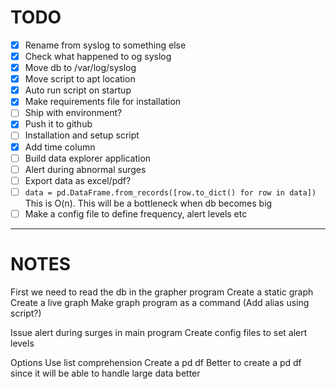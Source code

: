 # TODO

- [x] Rename from syslog to something else
- [x] Check what happened to og syslog
- [x] Move db to /var/log/syslog
- [x] Move script to apt location
- [x] Auto run script on startup
- [x] Make requirements file for installation
- [ ] Ship with environment?
- [x] Push it to github
- [ ] Installation and setup script
- [x] Add time column
- [ ] Build data explorer application
- [ ] Alert during abnormal surges
- [ ] Export data as excel/pdf?
- [ ] ``data = pd.DataFrame.from_records([row.to_dict() for row in data])`` This is O(n). This will be a bottleneck when db becomes big
- [ ] Make a config file to define frequency, alert levels etc

---


# NOTES

First we need to read the db in the grapher program
Create a static graph
Create a live graph
Make graph program as a command (Add alias using script?)

Issue alert during surges in main program
Create config files to set alert levels


Options
Use list comprehension
Create a pd df
Better to create a pd df since it will be able to handle large data better